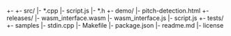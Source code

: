 +-
 +- src/
  |- *.cpp
  |- script.js
  |- *.h
 +- demo/
  |- pitch-detection.html
 +- releases/
  |- wasm_interface.wasm
  |- wasm_interface.js
  |- script.js
 +- tests/
  +- samples
  |- stdin.cpp
 |- Makefile
 |- package.json
 |- readme.md
 |- license
